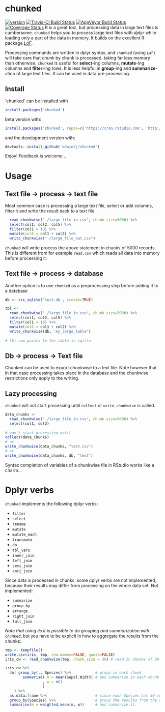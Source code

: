 # chunked

[![version](http://www.r-pkg.org/badges/version/chunked)](http://www.r-pkg.org/pkg/chunked)
[![Travis-CI Build Status](https://travis-ci.org/edwindj/chunked.svg?branch=master)](https://travis-ci.org/edwindj/chunked)
[![AppVeyor Build Status](https://ci.appveyor.com/api/projects/status/github/edwindj/chunked?branch=master)](https://ci.appveyor.com/project/edwindj/chunked)
[![Coverage Status](https://coveralls.io/repos/edwindj/chunked/badge.svg?branch=master&service=github)](https://coveralls.io/github/edwindj/chunked?branch=master)
R is a great tool, but processing data in large text files is cumbersome.
`chunked` helps you to process large text files with _dplyr_ while loading only a part of the data in memory.
It builds on the excellent R package [_LaF_](https://github.com/djvanderlaan/LaF).

Processing commands are written in dplyr syntax, and `chunked` (using `LaF`) will take care that chunk by chunk is
processed, taking far less memory than otherwise. `chunked` is useful for __select__-ing columns, __mutate__-ing columns
and __filter__-ing rows. It is less helpful in __group__-ing and __summarize__-ation of large text files. It can be used in
data pre-processing.

## Install

'chunked' can be installed with

```r
install.packages('chunked')
```

beta version with: 
```r
install.packages('chunked', repos=c('https://cran.rstudio.com', 'http://edwindj.github.io/drat'))
```

and the development version with:

```r
devtools::install_github('edwindj/chunked')
```


Enjoy! Feedback is welcome...

# Usage

## Text file -> process -> text file

Most common case is processing a large text file, select or add columns, filter it and 
write the result back to a text file
```r
  read_chunkwise("./large_file_in.csv", chunk_size=5000) %>% 
  select(col1, col2, col5) %>%
  filter(col1 > 10) %>% 
  mutate(col6 = col1 + col2) %>% 
  write_chunkwise("./large_file_out.csv")
```

`chunked` will write process the above statement in chunks of 5000 records. This is different from for example `read.csv` which reads all data into memory before processing it.

## Text file -> process -> database

Another option is to use `chunked` as a preprocessing step before adding it to a database
```r
db <- src_sqlite('test.db', create=TRUE)

tbl <- 
  read_chunkwise("./large_file_in.csv", chunk_size=5000) %>% 
  select(col1, col2, col5) %>%
  filter(col1 > 10) %>% 
  mutate(col6 = col1 + col2) %>% 
  write_chunkwise(db, 'my_large_table')
  
# tbl now points to the table in sqlite.
```

##  Db -> process -> Text file
Chunked can be used to export chunkwise to a text file. Note however that in that case processing 
takes place in the database and the chunkwise restrictions only apply to the writing.

## Lazy processing

`chunked` will not start processing until `collect` or `write_chunkwise` is called.
```r
data_chunks <- 
  read_chunkwise("./large_file_in.csv", chunk_size=5000) %>% 
  select(col1, col3)
  
# won't start processing until
collect(data_chunks)
# or
write_chunkwise(data_chunks, "test.csv")
# or
write_chunkwise(data_chunks, db, "test")
```
Syntax completion of variables of a chunkwise file in RStudio works like a charm...

# Dplyr verbs

`chunked` implements the following dplyr verbs:

- `filter`
- `select`
- `rename`
- `mutate`
- `mutate_each`
- `transmute`
- `do`
- `tbl_vars`
- `inner_join`
- `left_join`
- `semi_join`
- `anti_join`

Since data is processed in chunks, some dplyr verbs are not implemented, because their results may differ from
processing on the whole data set.
Not implemented:

- `summarize`
- `group_by`
- `arrange`
- `right_join`
- `full_join`

_Note that using `do` it is possible to do grouping and summarization with `chunked`_, but you have 
to be explicit in how to aggregate the results from the chunks:

```R
tmp <- tempfile()
write.csv(iris, tmp, row.names=FALSE, quote=FALSE)
iris_cw <- read_chunkwise(tmp, chunk_size = 30) # read in chunks of 30 rows for this example

iris_cw %>% 
  do( group_by(., Species) %>%           # group in each chunk
        summarise( m = mean(Sepal.Width) # and summarize in each chunk
                 , w = n()
                 )
    ) %>% 
  as.data.frame %>%                      # since each Species has 50 records, results will be in multiple chunks
  group_by(Species) %>%                  # group the results from the chunk
  summarise(m = weighted.mean(m, w))     # and summarize it.
```
